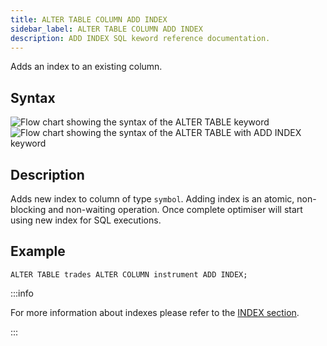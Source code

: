 ```yaml
---
title: ALTER TABLE COLUMN ADD INDEX
sidebar_label: ALTER TABLE COLUMN ADD INDEX
description: ADD INDEX SQL keword reference documentation.
---
```


Adds an index to an existing column.

## Syntax

![Flow chart showing the syntax of the ALTER TABLE keyword](/img/docs/diagrams/alterTable.svg)
![Flow chart showing the syntax of the ALTER TABLE with ADD INDEX keyword](/img/docs/diagrams/alterTableAddIndex.svg)

## Description

Adds new index to column of type `symbol`. Adding index is an atomic,
non-blocking and non-waiting operation. Once complete optimiser will start using
new index for SQL executions.

## Example

```questdb-sql title="Adding an index"
ALTER TABLE trades ALTER COLUMN instrument ADD INDEX;
```

:::info

For more information about indexes please refer to the
[INDEX section](/docs/concept/indexes/).

:::
